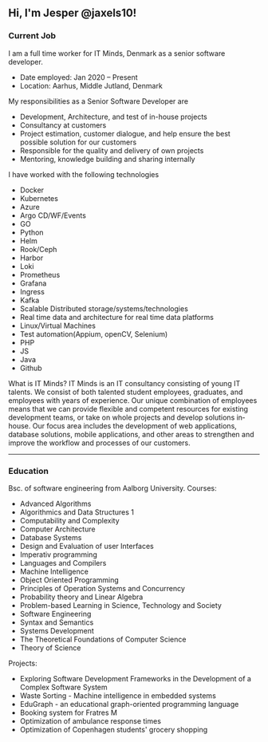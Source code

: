 ## Hi, I'm Jesper @jaxels10! 


### Current Job
I am a full time worker for IT Minds, Denmark as a senior software developer.
  - Date employed:          Jan 2020 – Present
  - Location:               Aarhus, Middle Jutland, Denmark

My responsibilities as a Senior Software Developer are
- Development, Architecture, and test of in-house projects
- Consultancy at customers
- Project estimation, customer dialogue, and help ensure the best possible solution for
our customers
- Responsible for the quality and delivery of own projects
- Mentoring, knowledge building and sharing internally

I have worked with the following technologies
* Docker
* Kubernetes
* Azure
* Argo CD/WF/Events
* GO
* Python
* Helm
* Rook/Ceph
* Harbor
* Loki
* Prometheus
* Grafana
* Ingress
* Kafka
* Scalable Distributed storage/systems/technologies
* Real time data and architecture for real time data platforms
* Linux/Virtual Machines
* Test automation(Appium, openCV, Selenium)
* PHP
* JS
* Java
* Github

What is IT Minds?
IT Minds is an IT consultancy consisting of young IT talents. We consist of both talented
student employees, graduates, and employees with years of experience. Our unique
combination of employees means that we can provide flexible and competent resources for
existing development teams, or take on whole projects and develop solutions in­house. Our
focus area includes the development of web applications, database solutions, mobile
applications, and other areas to strengthen and improve the workflow and processes of our
customers.
_____________________________________________________________________________________________________________________

### Education
Bsc. of software engineering from Aalborg University. 
Courses: 
  - Advanced Algorithms 
  - Algorithmics and Data Structures 1 
  - Computability and Complexity 
  - Computer Architecture 
  - Database Systems 
  - Design and Evaluation of user Interfaces 
  - Imperativ programming 
  - Languages and Compilers 
  - Machine Intelligence 
  - Object Oriented Programming 
  - Principles of Operation Systems and Concurrency 
  - Probability theory and Linear Algebra 
  - Problem-based Learning in Science, Technology and Society 
  - Software Engineering 
  - Syntax and Semantics 
  - Systems Development 
  - The Theoretical Foundations of Computer Science 
  - Theory of Science

Projects: 
  - Exploring Software Development Frameworks in the Development of a Complex Software System 
  - Waste Sorting - Machine intelligence in embedded systems 
  - EduGraph - an educational graph-oriented programming language 
  - Booking system for Fratres M 
  - Optimization of ambulance response times 
  - Optimization of Copenhagen students' grocery shopping
